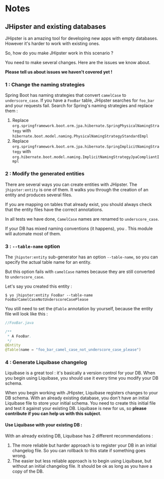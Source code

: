 # Notes

## JHipster and existing databases

JHipster is an amazing tool for developing new apps with empty databases. However it's harder to work with existing ones.

So, how do you make JHipster work in this scenario ?

You need to make several changes. Here are the issues we know about.

**Please tell us about issues we haven't covered yet !**

### 1 : Change the naming strategies 

Spring Boot has naming strategies that convert `camelCase` to `underscore_case`. If you have a `FooBar` table, JHipster searches for `foo_bar` and your requests fail. Search for Spring's naming strategies and replace them :

1. Replace `org.springframework.boot.orm.jpa.hibernate.SpringPhysicalNamingStrategy` with `hibernate.‌boot.model.naming.Ph‌ysicalNamingStrategy‌StandardImpl`
1. Replace `org.springframework.boot.orm.jpa.hibernate.SpringImplicitNamingStrategy` with `org.hibernate.boot.model.naming.ImplicitNamingStrategyJpaCompliantImpl`

### 2 : Modify the generated entities

There are several ways you can create entities with JHipster. The `jhipster:entity` is one of them. It walks you through the creation of an entity and produces several files.

If you are mapping on tables that already exist, you should always check that the entity files have the correct annotations.

In all tests we have done, `CamelCase` names are renamed to `underscore_case`.

If your DB has mixed naming conventions (it happens), you . This module will automate most of them.

### 3 : `--table-name` option

The `jhipster:entity` sub-generator has an option `--table-name`, so you can specify the actual table name for an entity.

But this option fails with `camelCase` names because they are still converted to `underscore_case`.

Let's say you created this entity :

```
$ yo jhipster:entity FooBar --table-name FooBarCamelCaseNotUnderscoreCasePlease
```

You still need to set the `@Table` annotation by yourself, because the entity file will look like this :

```java
//FooBar.java

/**
 * A FooBar.
 */
@Entity
@Table(name = "foo_bar_camel_case_not_underscore_case_please")
```

### 4 : Generate Liquibase changelog

Liquibase is a great tool : it's basically a version control for your DB. When you begin using Liquibase, you should use it every time you modify your DB schema.

When you begin working with JHipster, Liquibase registers changes to your DB
 schema. With an already existing database, you don't have an initial Liquibase file to store your initial schema. You need to create this initial file and test it against your existing DB. Liquibase is new for us, so **please contribute if you can help us with this subject**.

#### Use Liquibase with your existing DB :

With an already existing DB, Liquibase has 2 different recommendations :

1. The more reliable but harder approach is to register your DB in an initial changelog file. So you can rollback to this state if something goes wrong.
2. The easier but less reliable approach is to begin using Liquibase, but without an initial changelog file. It should be ok as long as you have a copy of the DB.
